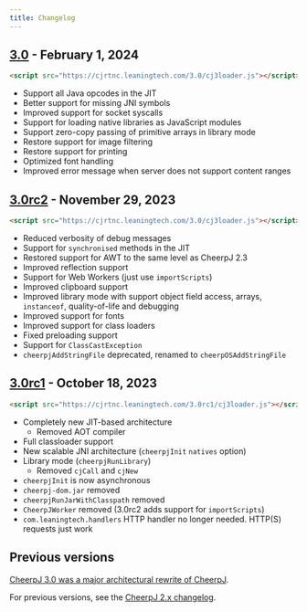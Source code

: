 ```yaml
---
title: Changelog
---
```


## [3.0](/blog/cheerpj-3.0) - February 1, 2024

```html
<script src="https://cjrtnc.leaningtech.com/3.0/cj3loader.js"></script>
```

- Support all Java opcodes in the JIT
- Better support for missing JNI symbols
- Improved support for socket syscalls
- Support for loading native libraries as JavaScript modules
- Support zero-copy passing of primitive arrays in library mode
- Restore support for image filtering
- Restore support for printing
- Optimized font handling
- Improved error message when server does not support content ranges

## [3.0rc2](/blog/cheerpj-30rc2) - November 29, 2023

```html
<script src="https://cjrtnc.leaningtech.com/3.0/cj3loader.js"></script>
```

- Reduced verbosity of debug messages
- Support for `synchronised` methods in the JIT
- Restored support for AWT to the same level as CheerpJ 2.3
- Improved reflection support
- Support for Web Workers (just use `importScripts`)
- Improved clipboard support
- Improved library mode with support object field access, arrays, `instanceof`, quality-of-life and debugging
- Improved support for fonts
- Improved support for class loaders
- Fixed preloading support
- Support for `ClassCastException`
- `cheerpjAddStringFile` deprecated, renamed to `cheerpOSAddStringFile`

## [3.0rc1](/blog/cheerpj-30rc1) - October 18, 2023

```html
<script src="https://cjrtnc.leaningtech.com/3.0rc1/cj3loader.js"></script>
```

- Completely new JIT-based architecture
  - Removed AOT compiler
- Full classloader support
- New scalable JNI architecture (`cheerpjInit` `natives` option)
- Library mode (`cheerpjRunLibrary`)
  - Removed `cjCall` and `cjNew`
- `cheerpjInit` is now asynchronous
- `cheerpj-dom.jar` removed
- `cheerpjRunJarWithClasspath` removed
- `CheerpJWorker` removed (3.0rc2 adds support for `importScripts`)
- `com.leaningtech.handlers` HTTP handler no longer needed. HTTP(S) requests just work

## Previous versions

[CheerpJ 3.0 was a major architectural rewrite of CheerpJ](/blog/cheerpj-3-deep-dive).

For previous versions, see the [CheerpJ 2.x changelog](/cheerpj2/changelog).
